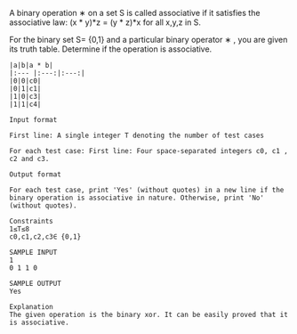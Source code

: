 A binary operation ∗ on a set S is called associative if it satisfies the associative law: (x * y)*z = (y * z)*x for all 
x,y,z in S.

For the binary set S= {0,1} and a particular binary operator ∗ , you are given its truth table. Determine if the operation is associative.
```
|a|b|a * b|
|:--- |:---:|:---:|
|0|0|c0|
|0|1|c1|
|1|0|c3|
|1|1|c4|

Input format

First line: A single integer T denoting the number of test cases

For each test case: First line: Four space-separated integers c0, c1 , c2 and c3.

Output format

For each test case, print 'Yes' (without quotes) in a new line if the binary operation is associative in nature. Otherwise, print 'No' (without quotes).

Constraints
1≤T≤8
c0,c1,c2,c3∈ {0,1}

SAMPLE INPUT 
1
0 1 1 0

SAMPLE OUTPUT 
Yes

Explanation
The given operation is the binary xor. It can be easily proved that it is associative.
```